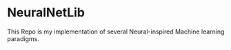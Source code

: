 # NeuralNetLib
This Repo is my implementation of several Neural-inspired Machine learning paradigms.
